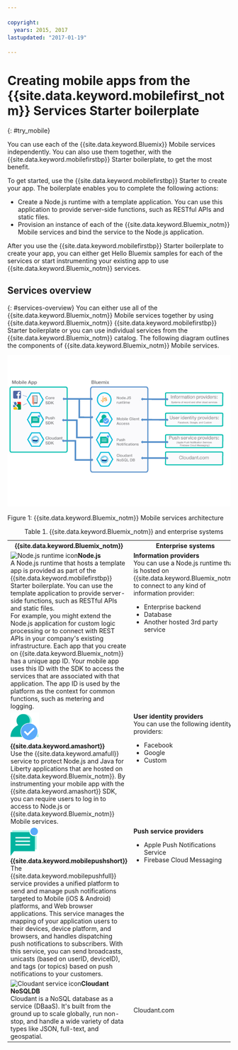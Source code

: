 ```yaml
---

copyright:
  years: 2015, 2017
lastupdated: "2017-01-19"

---
```


# Creating mobile apps from the {{site.data.keyword.mobilefirst_notm}} Services Starter boilerplate
{: #try_mobile}

You can use each of the {{site.data.keyword.Bluemix}} Mobile services independently. You can also use them together, with the {{site.data.keyword.mobilefirstbp}} Starter boilerplate, to get the most benefit.

To get started, use the {{site.data.keyword.mobilefirstbp}} Starter to create your app. The boilerplate enables you to complete the following actions:

* Create a Node.js runtime with a template application. You can use this application to provide server-side functions, such as RESTful APIs and static files. <!-- You can read more about operating this application in the Developing Mobile Backend section.-->
* Provision an instance of each of the {{site.data.keyword.Bluemix_notm}} Mobile services and bind the service to the Node.js application.

<!--
<img src="images/mf_boiler_icon.png" alt="Bluemix mobile services" width="500"> {{site.data.keyword.mobilefirstbp}} Starter boilerplate
-->

After you use the {{site.data.keyword.mobilefirstbp}} Starter boilerplate to create your app, you can either get Hello Bluemix samples for each of the services or start instrumenting your existing app to use {{site.data.keyword.Bluemix_notm}} services.


## Services overview
{: #services-overview}
You can either use all of the {{site.data.keyword.Bluemix_notm}} Mobile services together by using {{site.data.keyword.Bluemix_notm}} {{site.data.keyword.mobilefirstbp}} Starter boilerplate or you can use individual services from the {{site.data.keyword.Bluemix_notm}} catalog. The following diagram outlines the components of {{site.data.keyword.Bluemix_notm}} Mobile services.

![{{site.data.keyword.Bluemix_notm}} mobile services architecture](images/bms_architecture.jpg)

Figure 1: {{site.data.keyword.Bluemix_notm}} Mobile services architecture

<table summary="This table describes {{site.data.keyword.Bluemix_notm}} Mobile services">
<caption>Table 1. {{site.data.keyword.Bluemix_notm}} and enterprise systems</caption>
<th>{{site.data.keyword.Bluemix_notm}}</th>
<th>Enterprise systems</th>
<tr>
<td> <img src="images/i_js_64.png" alt="Node.js runtime icon"><b>Node.js</b> <br/> A Node.js runtime that hosts a template app is provided as part of the {{site.data.keyword.mobilefirstbp}} Starter boilerplate. You can use the template application to provide server-side functions, such as RESTful APIs and static files. <br/>For example, you might extend the Node.js application for custom logic processing or to connect with REST APIs in your company's existing infrastructure. Each app that you create on {{site.data.keyword.Bluemix_notm}} has a unique app ID. Your mobile app uses this ID with the SDK to access the services that are associated with that application. The app ID is used by the platform as the context for common functions, such as metering and logging.
<!--You can read more about operating this application in the "Developing Mobile Backend" section.--></td>
<td valign="top"><b>Information providers</b> <br/>You can use a Node.js runtime that is hosted on {{site.data.keyword.Bluemix_notm}} to connect to any kind of information provider:
<ul>
	<li>Enterprise backend</li>
	<li>Database </li>
	<li>Another hosted 3rd party service</li>
</ul>
</td>
</tr>
<tr>
<td><img src="images/authentication_icon.png" alt="{{site.data.keyword.amashort}} service icon"> <b>{{site.data.keyword.amashort}}</b><br/>Use the {{site.data.keyword.amafull}}  service to protect Node.js and Java for Liberty applications that are hosted on {{site.data.keyword.Bluemix_notm}}. By instrumenting your mobile app with the {{site.data.keyword.amashort}} SDK, you can require users to log in to access to Node.js or {{site.data.keyword.Bluemix_notm}} Mobile services. <!-- In addition to security capabilities, {{site.data.keyword.amashort}} also gathers analytics data, so that you can monitor your mobile application performance and collect client logs and usage statistics.--> </td>
<td valign="top"><b>User identity providers</b> <br/>You can use the following identity providers: <ul><li>Facebook</li><li>Google</li><li> Custom </li></ul></td>
</tr>
<tr>
<td><img src="images/push_icon.png" alt="{{site.data.keyword.mobilepushshort}} service icon"> <b>{{site.data.keyword.mobilepushshort}}</b><br/>The {{site.data.keyword.mobilepushfull}} service provides a unified platform to send and manage push notifications targeted to Mobile (iOS & Android) platforms, and Web browser applications. This service manages the mapping of your application users to their devices, device platform, and browsers, and handles dispatching push notifications to subscribers. With this service, you can send broadcasts, unicasts (based on userID, deviceID), and tags (or topics) based on push notifications to your customers.</td>
<td valign="top"><b>Push service providers</b><ul><li>Apple Push Notifications Service</li><li>Firebase Cloud Messaging</li></ul></td>
</tr>
<tr>
<td><img src="images/cloudant64.png" alt="Cloudant service icon"><b>Cloudant NoSQLDB</b><br/> Cloudant is a NoSQL database as a service (DBaaS). It's built from the ground up to scale globally, run non-stop, and handle a wide variety of data types like JSON, full-text, and geospatial. </td>
<td>Cloudant.com</td>
</tr>
</table>

